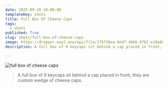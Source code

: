 ```yaml
---
date: 2025-09-20 20:00:00
templateKey: shots
title: Full Box Of Cheese Caps
tags:
  - shots
published: True
slug: shots/full-box-of-cheese-caps
image: https://dropper.wayl.one/api/file/176f26ea-8ed7-46b6-9762-e18a68938caf.jpg
description: A full box of 9 keycaps sit behind a cap placed in front, they are custom wedge of cheese caps.

---
```


![full box of cheese caps](https://dropper.wayl.one/api/file/176f26ea-8ed7-46b6-9762-e18a68938caf.jpg)

> A full box of 9 keycaps sit behind a cap placed in front, they are custom wedge of cheese caps.

